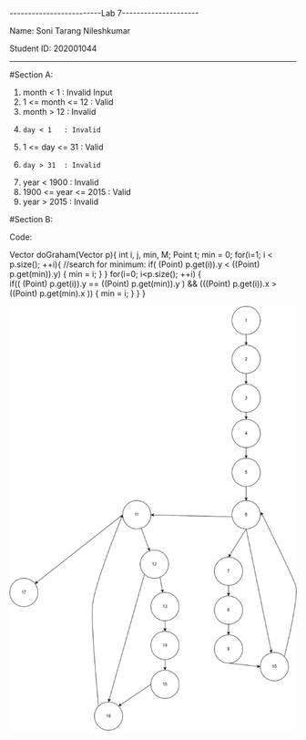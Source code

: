 -------------------------Lab 7---------------------

Name: Soni Tarang Nileshkumar

Student ID: 202001044

--------------------------


#Section A:

1.  month < 1   : Invalid Input
2.  1 <= month <= 12  : Valid
3.   month > 12  : Invalid
4.     day < 1   : Invalid
5.   1 <= day <= 31  : Valid
6.     day > 31  : Invalid
7.    year < 1900 : Invalid
8.   1900 <= year <= 2015  : Valid
9.    year > 2015  : Invalid

#Section B:


Code:

Vector doGraham(Vector p){
       int i, j, min, M;
       Point t;
       min = 0;
       for(i=1; i < p.size(); ++i){  //search for minimum:
          if( (Point) p.get(i)).y < ((Point) p.get(min)).y)
          {
            min = i;
          }
      }
       for(i=0; i<p.size(); ++i) {   
         if((  (Point) p.get(i)).y == ((Point) p.get(min)).y ) && (((Point) p.get(i)).x >((Point) p.get(min).x ))
            {
               min = i;
            }
         }
     }



![CFG Graph](https://github.com/tns11/Lab-7_202001044/blob/main/CFG_Graph.jpg)
